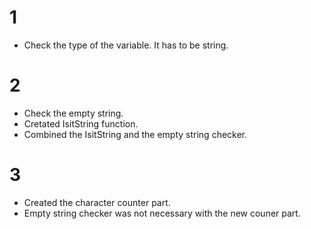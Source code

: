 # 1

- Check the type of the variable. It has to be string.

# 2

- Check the empty string.
- Cretated IsitString function.
- Combined the IsitString and the empty string checker.

# 3

- Created the character counter part.
- Empty string checker was not necessary with the new couner part.
